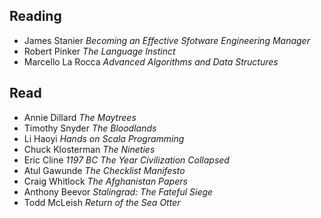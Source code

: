 ## Reading
- James Stanier _Becoming an Effective Sfotware Engineering Manager_
- Robert Pinker _The Language Instinct_
- Marcello La Rocca _Advanced Algorithms and Data Structures_

## Read
- Annie Dillard _The Maytrees_
- Timothy Snyder _The Bloodlands_
- Li Haoyi _Hands on Scala Programming_
- Chuck Klosterman _The Nineties_
- Eric Cline _1197 BC The Year Civilization Collapsed_
- Atul Gawunde _The Checklist Manifesto_
- Craig Whitlock _The Afghanistan Papers_
- Anthony Beevor _Stalingrad: The Fateful Siege_
- Todd McLeish _Return of the Sea Otter_
